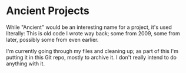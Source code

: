 # Ancient Projects

While "Ancient" would be an interesting name for a project, it's used literally: This is old code I wrote way back; some from 2009, some from later, possibly some from even earlier.

I'm currently going through my files and cleaning up; as part of this I'm putting it in this Git repo, mostly to archive it. I don't really intend to do anything with it.

